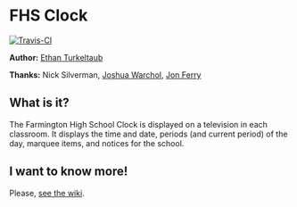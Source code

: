 # FHS Clock

[![Travis-CI](https://secure.travis-ci.org/eturk/fhsclock.png)](http://travis-ci.org/#!/eturk/fhsclock)

**Author:** [Ethan Turkeltaub](http://github.com/eturk)

**Thanks:** Nick Silverman, [Joshua Warchol](http://unwin.org/), [Jon Ferry](http://jonferry.com/)

## What is it?

The Farmington High School Clock is displayed on a television in each classroom. It displays the time and date, periods (and current period) of the day, marquee items, and notices for the school.

## I want to know more!

Please, [see the wiki](https://github.com/eturk/fhsclock/wiki).
